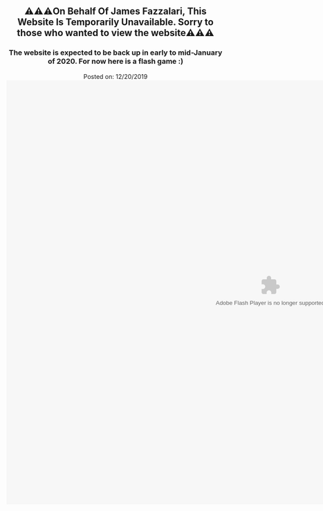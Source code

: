 <h2 style="text-align: center;">
⚠️⚠️⚠️On Behalf Of James Fazzalari, This Website Is Temporarily Unavailable. Sorry to those who wanted to view the website⚠️⚠️⚠️</h2>
<h3 style="text-align: center;">
The website is expected to be back up in early to mid-January of 2020. For now here is a flash game :)</h3>
<div style="text-align: center;">
Posted on: 12/20/2019<br />
<div dir="ltr" style="text-align: left;" trbidi="on">
<embed height="980" pluginspage=" http://www.macromedia.com/go/getflashplayer" src="https://img-hws.y8.com/cloud/y8-flash-game/contents/item_versions/flash_games/22478/original/mega_miner.swf" type="application/x-shockwave-flash" width="1220"></div>
</div>

